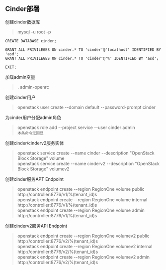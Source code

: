 ## Cinder部署

创建cinder数据库

>  mysql -u root -p
```
CREATE DATABASE cinder;

GRANT ALL PRIVILEGES ON cinder.* TO 'cinder'@'localhost' IDENTIFIED BY 'asd';
GRANT ALL PRIVILEGES ON cinder.* TO 'cinder'@'%' IDENTIFIED BY 'asd';

EXIT;
```
加载admin变量
> . admin-openrc

创建cinder用户
> openstack user create --domain default --password-prompt cinder

为cinder用户分配admin角色
> openstack role add --project service --user cinder admin  
> `本条命令无回显`

创建cinder/cinderv2服务实体
> openstack service create --name cinder --description "OpenStack Block Storage" volume  
> openstack service create --name cinderv2 --description "OpenStack Block Storage" volumev2

创建cinder服务APT Endpoint
> openstack endpoint create --region RegionOne volume public http://controller:8776/v1/%\(tenant_id\)s  
> openstack endpoint create --region RegionOne volume internal http://controller:8776/v1/%\(tenant_id\)s  
> openstack endpoint create --region RegionOne volume admin http://controller:8776/v1/%\(tenant_id\)s  

创建cinderv2服务API Endpoint
> openstack endpoint create --region RegionOne volumev2 public http://controller:8776/v2/%\(tenant_id\)s  
> openstack endpoint create --region RegionOne volumev2 internal http://controller:8776/v2/%\(tenant_id\)s  
> openstack endpoint create --region RegionOne volumev2 admin http://controller:8776/v2/%\(tenant_id\)s  

